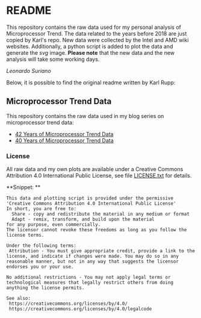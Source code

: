 # README

This repository contains the raw data used for my personal analysis of Microprocessor Trend. 
The data related to the years before 2018 are just copied by Karl's repo. New data were collected by the Intel and AMD wiki websites.
Additionally, a python script is added to plot the data and generate the *svg* image.
**Please note** that the new data and the new analysis will take some working days.

*Leonardo Suriano*

Below, it is possible to find the original readme written by Karl Rupp:

## Microprocessor Trend Data

This repository contains the raw data used in my blog series on microprocessor trend data:

  * [42 Years of Microprocessor Trend Data](https://www.karlrupp.net/2018/02/42-years-of-microprocessor-trend-data/)
  * [40 Years of Microprocessor Trend Data](https://www.karlrupp.net/2015/06/40-years-of-microprocessor-trend-data/)

### License

All raw data and my own plots are available under a Creative Commons Attribution 4.0 International Public License, see file [LICENSE.txt](LICENSE.txt) for details.

**Snippet: **
```
This data and plotting script is provided under the permissive 'Creative Commons Attribution 4.0 International Public License'
In short, you are free to:
  Share - copy and redistribute the material in any medium or format
  Adapt - remix, transform, and build upon the material
for any purpose, even commercially.
The licensor cannot revoke these freedoms as long as you follow the license terms.

Under the following terms:
 Attribution - You must give appropriate credit, provide a link to the license, and indicate if changes were made. You may do so in any reasonable manner, but not in any way that suggests the licensor endorses you or your use.

No additional restrictions - You may not apply legal terms or technological measures that legally restrict others from doing anything the license permits.

See also:
 https://creativecommons.org/licenses/by/4.0/
 https://creativecommons.org/licenses/by/4.0/legalcode
```
